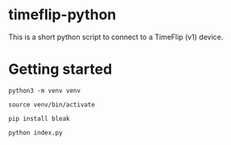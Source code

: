# timeflip-python
This is a short python script to connect to a TimeFlip (v1) device.

# Getting started
`python3 -m venv venv`

`source venv/bin/activate`

`pip install bleak`

`python index.py`